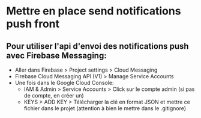 # Mettre en place send notifications push front

## Pour utiliser l'api d'envoi des notifications push avec Firebase Messaging:

- Aller dans Firebase > Project settings > Cloud Messaging
- Firebase Cloud Messaging API (V1) > Manage Service Accounts
- Une fois dans le Google Cloud Console:
  - IAM & Admin > Service Accounts > Click sur le compte admin (si pas de compte, en créer un)
  - KEYS > ADD KEY > Télécharger la clé en format JSON et mettre ce fichier dans le projet (attention à bien le mettre dans le .gitignore)

